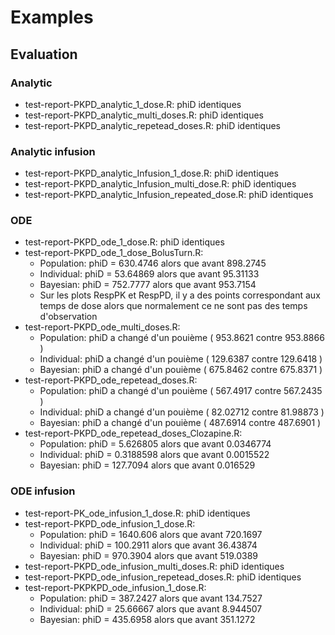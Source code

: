 
# Examples

## Evaluation 

### Analytic

* test-report-PKPD_analytic_1_dose.R: phiD identiques
* test-report-PKPD_analytic_multi_doses.R: phiD identiques
* test-report-PKPD_analytic_repetead_doses.R: phiD identiques

### Analytic infusion

* test-report-PKPD_analytic_Infusion_1_dose.R: phiD identiques
* test-report-PKPD_analytic_Infusion_multi_dose.R: phiD identiques
* test-report-PKPD_analytic_Infusion_repeated_dose.R: phiD identiques

### ODE

* test-report-PKPD_ode_1_dose.R: phiD identiques
* test-report-PKPD_ode_1_dose_BolusTurn.R: 
  *  Population: phiD = 630.4746 alors que avant 898.2745 
  *  Individual: phiD = 53.64869 alors que avant 95.31133
  *  Bayesian: phiD = 752.7777 alors que avant 953.7154 
  *  Sur les plots RespPK et RespPD, il y a des points correspondant aux temps de dose alors que normalement ce ne sont pas des temps d'observation
* test-report-PKPD_ode_multi_doses.R: 
  *  Population: phiD a changé d'un pouième ( 953.8621 contre 953.8866 )
  *  Individual: phiD a changé d'un pouième  ( 129.6387 contre 129.6418  )
  *  Bayesian:  phiD a changé d'un pouième  ( 675.8462 contre  675.8371 )
* test-report-PKPD_ode_repetead_doses.R: 
  *  Population: phiD a changé d'un pouième ( 567.4917 contre 567.2435 )
  *  Individual: phiD a changé d'un pouième  ( 82.02712 contre 81.98873 )
  *  Bayesian:  phiD a changé d'un pouième  ( 487.6914 contre  487.6901 )
* test-report-PKPD_ode_repetead_doses_Clozapine.R: 
  *  Population: phiD = 5.626805  alors que avant 0.0346774
  *  Individual: phiD = 0.3188598  alors que avant 0.0015522 
  *  Bayesian: phiD = 127.7094 alors que avant 0.016529
  
### ODE infusion

* test-report-PK_ode_infusion_1_dose.R: phiD identiques
* test-report-PKPD_ode_infusion_1_dose.R: 
  *  Population: phiD = 1640.606 alors que avant 720.1697 
  *  Individual: phiD = 100.2911 alors que avant 36.43874 
  *  Bayesian: phiD = 970.3904 alors que avant 519.0389 
* test-report-PKPD_ode_infusion_multi_doses.R: phiD identiques
* test-report-PKPD_ode_infusion_repetead_doses.R: phiD identiques
* test-report-PKPKPD_ode_infusion_1_dose.R: 
  *  Population: phiD = 387.2427 alors que avant 134.7527 
  *  Individual: phiD = 25.66667 alors que avant 8.944507 
  *  Bayesian: phiD = 435.6958  alors que avant 351.1272 






